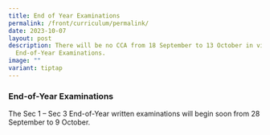 ```yaml
---
title: End of Year Examinations
permalink: /front/curriculum/permalink/
date: 2023-10-07
layout: post
description: There will be no CCA from 18 September to 13 October in view of the
  End-of-Year Examinations.
image: ""
variant: tiptap
---
```

### End-of-Year Examinations<br>
The Sec 1 – Sec 3 End-of-Year written examinations will begin soon from 28 September to 9 October.